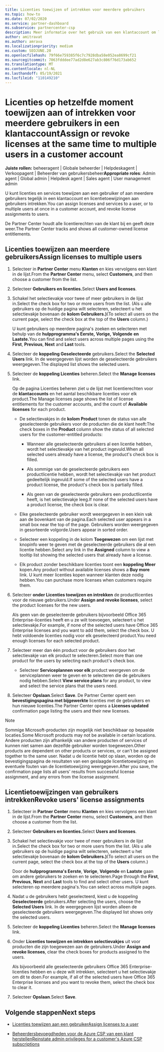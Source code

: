 ```yaml
---
title: Licenties toewijzen of intrekken voor meerdere gebruikers
ms.topic: how-to
ms.date: 07/02/2020
ms.service: partner-dashboard
ms.subservice: partnercenter-csp
description: Meer informatie over het gebruik van een klantaccount om licenties en services toe te wijzen aan of in te trekken aan één gebruiker of aan meerdere gebruikers tegelijk.
author: amitravat
ms.author: amrava
ms.localizationpriority: medium
ms.custom: SEOJUNE.20
ms.openlocfilehash: 79f66e759385f6c7c7928dba58e052ea8699cf21
ms.sourcegitcommit: 7063fdddee77ad2d8e627ab3c806f76d173ab652
ms.translationtype: MT
ms.contentlocale: nl-NL
ms.lasthandoff: 05/19/2021
ms.locfileid: "110149210"
---
```

# <a name="assign-or-revoke-licenses-at-the-same-time-to-multiple-users-in-a-customer-account"></a><span data-ttu-id="86fff-103">Licenties op hetzelfde moment toewijzen aan of intrekken voor meerdere gebruikers in een klantaccount</span><span class="sxs-lookup"><span data-stu-id="86fff-103">Assign or revoke licenses at the same time to multiple users in a customer account</span></span>

<span data-ttu-id="86fff-104">**Juiste rollen:** beheeragent | Globale beheerder | Helpdeskagent | Verkoopagent | Beheerder van gebruikersbeheer</span><span class="sxs-lookup"><span data-stu-id="86fff-104">**Appropriate roles**: Admin agent | Global admin | Helpdesk agent | Sales agent | User management admin</span></span>

<span data-ttu-id="86fff-105">U kunt licenties en services toewijzen aan een gebruiker of aan meerdere gebruikers tegelijk in een klantaccount en licentietoewijzingen aan gebruikers intrekken.</span><span class="sxs-lookup"><span data-stu-id="86fff-105">You can assign licenses and services to a user, or to multiple users at once in a customer account, and revoke license assignments to users.</span></span>

<span data-ttu-id="86fff-106">De Partner Center houdt alle licentierechten van de klant bij en geeft deze weer.</span><span class="sxs-lookup"><span data-stu-id="86fff-106">The Partner Center tracks and shows all customer-owned license entitlements.</span></span>

## <a name="assign-licenses-to-multiple-users"></a><span data-ttu-id="86fff-107">Licenties toewijzen aan meerdere gebruikers</span><span class="sxs-lookup"><span data-stu-id="86fff-107">Assign licenses to multiple users</span></span>

1. <span data-ttu-id="86fff-108">Selecteer in **Partner Center** menu **Klanten** en kies vervolgens een klant in de lijst.</span><span class="sxs-lookup"><span data-stu-id="86fff-108">From the **Partner Center** menu, select **Customers**, and then choose a customer from the list.</span></span>

2. <span data-ttu-id="86fff-109">Selecteer **Gebruikers en licenties.**</span><span class="sxs-lookup"><span data-stu-id="86fff-109">Select **Users and licenses**.</span></span>

3. <span data-ttu-id="86fff-110">Schakel het selectievakje voor twee of meer gebruikers in de lijst in.</span><span class="sxs-lookup"><span data-stu-id="86fff-110">Select the check box for two or more users from the list.</span></span> <span data-ttu-id="86fff-111">(Als u alle gebruikers op de huidige pagina wilt selecteren, selecteert u het selectievakje bovenaan de **kolom Gebruikers.)**</span><span class="sxs-lookup"><span data-stu-id="86fff-111">(To select all users on the current page, select the check box at the top of the **Users** column.)</span></span>

    <span data-ttu-id="86fff-112">U kunt gebruikers op meerdere pagina's zoeken en selecteren met behulp van de **hulpprogramma's Eerste,** **Vorige,** **Volgende** **en Laatste.**</span><span class="sxs-lookup"><span data-stu-id="86fff-112">You can find and select users across multiple pages using the **First**, **Previous**, **Next** and **Last** tools.</span></span>

4. <span data-ttu-id="86fff-113">Selecteer de **koppeling Geselecteerde** gebruikers.</span><span class="sxs-lookup"><span data-stu-id="86fff-113">Select the **Selected Users** link.</span></span> <span data-ttu-id="86fff-114">In de weergegeven lijst worden de geselecteerde gebruikers weergegeven.</span><span class="sxs-lookup"><span data-stu-id="86fff-114">The displayed list shows the selected users.</span></span>

5. <span data-ttu-id="86fff-115">Selecteer de **koppeling Licenties** beheren.</span><span class="sxs-lookup"><span data-stu-id="86fff-115">Select the **Manage licenses** link.</span></span>

    <span data-ttu-id="86fff-116">Op de pagina Licenties beheren ziet u de lijst met licentierechten voor de **klantaccounts** en het aantal beschikbare licenties voor elk product.</span><span class="sxs-lookup"><span data-stu-id="86fff-116">The Manage licenses page shows the list of license entitlements for the customer accounts, and the count of **Available licenses** for each product.</span></span>

    - <span data-ttu-id="86fff-117">De selectievakjes in de **kolom Product** tonen de status van alle geselecteerde gebruikers voor de producten die de klant heeft:</span><span class="sxs-lookup"><span data-stu-id="86fff-117">The check boxes in the **Product** column show the status of all selected users for the customer-entitled products:</span></span>

       - <span data-ttu-id="86fff-118">Wanneer alle geselecteerde gebruikers al een licentie hebben, wordt het selectievakje van het product ingevuld.</span><span class="sxs-lookup"><span data-stu-id="86fff-118">When all selected users already have a license, the product's check box is filled.</span></span>

       - <span data-ttu-id="86fff-119">Als sommige van de geselecteerde gebruikers een productlicentie hebben, wordt het selectievakje van het product gedeeltelijk ingevuld.</span><span class="sxs-lookup"><span data-stu-id="86fff-119">If some of the selected users have a product license, the product's check box is partially filled.</span></span>

       - <span data-ttu-id="86fff-120">Als geen van de geselecteerde gebruikers een productlicentie heeft, is het selectievakje leeg.</span><span class="sxs-lookup"><span data-stu-id="86fff-120">If none of the selected users have a product license, the check box is clear.</span></span>

    - <span data-ttu-id="86fff-121">Elke geselecteerde gebruiker wordt weergegeven in een klein vak aan de bovenkant van de pagina.</span><span class="sxs-lookup"><span data-stu-id="86fff-121">Each selected user appears in a small box near the top of the page.</span></span> <span data-ttu-id="86fff-122">Gebruikers worden weergegeven in gesorteerde volgorde.</span><span class="sxs-lookup"><span data-stu-id="86fff-122">Users appear in sorted order.</span></span>

    - <span data-ttu-id="86fff-123">Selecteer een koppeling in de kolom **Toegewezen** om een lijst met knopinfo weer te geven met de geselecteerde gebruikers die al een licentie hebben.</span><span class="sxs-lookup"><span data-stu-id="86fff-123">Select any link in the **Assigned** column to view a tooltip list showing the selected users that already have a license.</span></span>

    - <span data-ttu-id="86fff-124">Elk product zonder beschikbare licenties toont een **koppeling Meer** kopen.</span><span class="sxs-lookup"><span data-stu-id="86fff-124">Any product without available licenses shows a **Buy more** link.</span></span> <span data-ttu-id="86fff-125">U kunt meer licenties kopen wanneer klanten deze nodig hebben.</span><span class="sxs-lookup"><span data-stu-id="86fff-125">You can purchase more licenses when customers require them.</span></span>

6. <span data-ttu-id="86fff-126">Selecteer **onder Licenties toewijzen en intrekken** de productlicenties voor de nieuwe gebruikers.</span><span class="sxs-lookup"><span data-stu-id="86fff-126">Under **Assign and revoke licenses**, select the product licenses for the new users.</span></span> 

   <span data-ttu-id="86fff-127">Als geen van de geselecteerde gebruikers bijvoorbeeld Office 365 Enterprise-licenties heeft en u ze wilt toevoegen, selecteert u het selectievakje.</span><span class="sxs-lookup"><span data-stu-id="86fff-127">For example, if none of the selected users have Office 365 Enterprise licenses and you want to add them, select the check box.</span></span> <span data-ttu-id="86fff-128">U hebt voldoende licenties nodig voor elk geselecteerd product.</span><span class="sxs-lookup"><span data-stu-id="86fff-128">You need enough licenses for each selected product.</span></span>

7. <span data-ttu-id="86fff-129">Selecteer meer dan één product voor de gebruikers door het selectievakje van elk product te selecteren.</span><span class="sxs-lookup"><span data-stu-id="86fff-129">Select more than one product for the users by selecting each product's check box.</span></span>
    -   <span data-ttu-id="86fff-130">Selecteer **Serviceplannen voor elk** product weergeven om de serviceplannen weer te geven en te selecteren die de gebruikers nodig hebben.</span><span class="sxs-lookup"><span data-stu-id="86fff-130">Select **View service plans** for any product, to view and select the service plans that the users need.</span></span>

8. <span data-ttu-id="86fff-131">Selecteer **Opslaan**.</span><span class="sxs-lookup"><span data-stu-id="86fff-131">Select **Save**.</span></span> <span data-ttu-id="86fff-132">De Partner Center opent een **bevestigingspagina met bijgewerkte** licenties met de gebruikers en hun nieuwe licenties.</span><span class="sxs-lookup"><span data-stu-id="86fff-132">The Partner Center opens a **Licenses updated** confirmation page listing the users and their new licenses.</span></span>

>[!NOTE]
><span data-ttu-id="86fff-133">Sommige Microsoft-producten zijn mogelijk niet beschikbaar op bepaalde locaties.</span><span class="sxs-lookup"><span data-stu-id="86fff-133">Some Microsoft products may not be available in certain locations.</span></span> <span data-ttu-id="86fff-134">Andere producten zijn afhankelijk van andere producten of services of kunnen niet samen aan dezelfde gebruiker worden toegewezen.</span><span class="sxs-lookup"><span data-stu-id="86fff-134">Other products are dependent on other products or services, or can't be assigned together to the same user.</span></span> <span data-ttu-id="86fff-135">Nadat u de licentie hebt op slaan, worden op de bevestigingspagina de resultaten van een geslaagde licentietoewijzing en eventuele fouten van de licentietoewijzing weergegeven.</span><span class="sxs-lookup"><span data-stu-id="86fff-135">After you save, the confirmation page lists all users' results from successful license assignment, and any errors from the license assignment.</span></span>

## <a name="revoke-users-license-assignments"></a><span data-ttu-id="86fff-136">Licentietoewijzingen van gebruikers intrekken</span><span class="sxs-lookup"><span data-stu-id="86fff-136">Revoke users' license assignments</span></span>

1. <span data-ttu-id="86fff-137">Selecteer in **Partner Center** menu **Klanten** en kies vervolgens een klant in de lijst.</span><span class="sxs-lookup"><span data-stu-id="86fff-137">From the **Partner Center** menu, select **Customers**, and then choose a customer from the list.</span></span>

2. <span data-ttu-id="86fff-138">Selecteer **Gebruikers en licenties.**</span><span class="sxs-lookup"><span data-stu-id="86fff-138">Select **Users and licenses**.</span></span>

3. <span data-ttu-id="86fff-139">Schakel het selectievakje voor twee of meer gebruikers in de lijst in.</span><span class="sxs-lookup"><span data-stu-id="86fff-139">Select the check box for two or more users from the list.</span></span> <span data-ttu-id="86fff-140">(Als u alle gebruikers op de huidige pagina wilt selecteren, selecteert u het selectievakje bovenaan de **kolom Gebruikers.)**</span><span class="sxs-lookup"><span data-stu-id="86fff-140">(To select all users on the current page, select the check box at the top of the **Users** column.)</span></span>

    <span data-ttu-id="86fff-141">Door de **hulpprogramma's Eerste**, **Vorige**, **Volgende** en **Laatste** gaan om andere gebruikers te zoeken en te selecteren.</span><span class="sxs-lookup"><span data-stu-id="86fff-141">Page through the **First**, **Previous**, **Next** and **Last** tools to find and select other users.</span></span> <span data-ttu-id="86fff-142">U kunt selecteren op meerdere pagina's.</span><span class="sxs-lookup"><span data-stu-id="86fff-142">You can select across multiple pages.</span></span>

4. <span data-ttu-id="86fff-143">Nadat u de gebruikers hebt geselecteerd, kiest u de koppeling **Geselecteerde** gebruikers.</span><span class="sxs-lookup"><span data-stu-id="86fff-143">After selecting the users, choose the **Selected Users** link.</span></span> <span data-ttu-id="86fff-144">In de weergegeven lijst worden alleen de geselecteerde gebruikers weergegeven.</span><span class="sxs-lookup"><span data-stu-id="86fff-144">The displayed list shows only the selected users.</span></span>

5. <span data-ttu-id="86fff-145">Selecteer de **koppeling Licenties** beheren.</span><span class="sxs-lookup"><span data-stu-id="86fff-145">Select the **Manage licenses** link.</span></span>

6. <span data-ttu-id="86fff-146">Onder **Licenties toewijzen en intrekken selectievakjes** uit voor producten die zijn toegewezen aan de gebruikers.</span><span class="sxs-lookup"><span data-stu-id="86fff-146">Under **Assign and revoke licenses**, clear the check boxes for products assigned to the users.</span></span>

   <span data-ttu-id="86fff-147">Als bijvoorbeeld alle geselecteerde gebruikers Office 365 Enterprise-licenties hebben en u deze wilt intrekken, selecteert u het selectievakje om dit te doen.</span><span class="sxs-lookup"><span data-stu-id="86fff-147">For example, if all of the selected users have Office 365 Enterprise licenses and you want to revoke them, select the check box to clear it.</span></span>

7. <span data-ttu-id="86fff-148">Selecteer **Opslaan**.</span><span class="sxs-lookup"><span data-stu-id="86fff-148">Select **Save**.</span></span>

## <a name="next-steps"></a><span data-ttu-id="86fff-149">Volgende stappen</span><span class="sxs-lookup"><span data-stu-id="86fff-149">Next steps</span></span>

- [<span data-ttu-id="86fff-150">Licenties toewijzen aan een gebruiker</span><span class="sxs-lookup"><span data-stu-id="86fff-150">Assign licenses to a user</span></span>](assign-licenses-to-users.md)

- [<span data-ttu-id="86fff-151">Beheerdersbevoegdheden voor de Azure CSP van een klant herstellen</span><span class="sxs-lookup"><span data-stu-id="86fff-151">Reinstate admin privileges for a customer's Azure CSP subscriptions</span></span>](revoke-reinstate-csp.md)